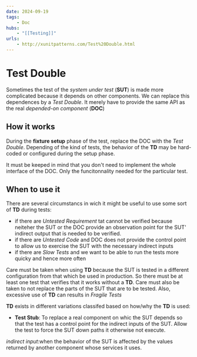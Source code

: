 ```yaml
---
date: 2024-09-19
tags:
    - Doc
hubs:
    - "[[Testing]]"
urls:
    - http://xunitpatterns.com/Test%20Double.html
---
```



# Test Double 

Sometimes the test of the *system under test* (**SUT**) is made more complicated because it depends on other components. We can replace this dependences by a *Test Double*.
It merely have to provide the same API as the real *depended-on component* (**DOC**)

## How it works
During the **fixture setup** phase of the test, replace the DOC with the *Test Double*. Depending of the kind of tests, the behavior of the **TD** may be hard-coded or configured during the setup phase. 

It must be keeped in mind that you don't need to implement the whole interface of the DOC. Only the funcitonnality needed for the particular test. 

## When to use it

There are several circumstancs in wich it might be useful to use some sort of **TD** during tests:
- if there are *Untested Requirement* tat cannot be verified because neiteher the SUT or the DOC provide an observation point for the SUT' indirect output that is needed to be verified.
- if there are *Untested Code* and DOC does not provide the control point to allow us to exercise the SUT with the necessary indirect inputs
- if there are *Slow Tests* and we want to be able to run the tests more quicky and hence more often

Care must be taken when using **TD** because the SUT is tested in a different configuration from that which be used in production. So there must be at least one test that verifies that it works without a **TD**.
Care must also be taken to not replace the parts of the SUT that are to be tested. Also, excessive use of **TD** can results in *Fragile Tests* 

**TD** exists in different variations classifed based on how/why the **TD** is used:
- **Test Stub**:
    To replace a real component on whic the SUT depends so that the test has a control point for the indirect inputs of the SUT. Allow the test to force the SUT down paths it otherwise not execute.






*indirect input*:when the behavior of the SUT is affected by the values returned by another component whose services it uses.
